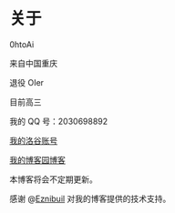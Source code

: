 # 关于

0htoAi

来自中国重庆

退役 OIer

目前高三

我的 QQ 号：2030698892

[我的洛谷账号](https://www.luogu.com.cn/user/335366)

[我的博客园博客](https://www.cnblogs.com/0htoAi/)

本博客将会不定期更新。

感谢 @[Eznibuil](https://www.luogu.com.cn/user/335096) 对我的博客提供的技术支持。
